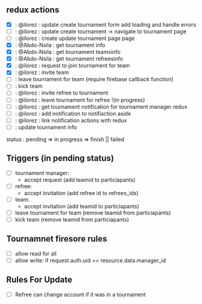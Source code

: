 ## redux actions

- [x] : @ilorez : update create tournament form add loading and handle errors
- [ ] : @ilorez : update create tournament -> navigate to tournament page
- [ ] : @ilorez : create update tournament page page
- [x] : @Abdo-Nsila : get tournament info
- [x] : @Abdo-Nsila : get tournament teamsinfo
- [x] : @Abdo-Nsila : get tournament refreesinfo
- [x] : @ilorez : request to join tournament for team
- [x] : @ilorez : invite team
- [ ] : leave tournament for team (require firebase callback function)
- [ ] : kick team
- [ ] : @ilorez : invite refree to tournament
- [ ] : @ilorez : leave tournament for refree !(in progress)
- [ ] : @ilorez : get tournament notification for tournament manager redux
- [ ] : @ilorez : add notification to notifiaction aside
- [ ] : @ilorez : link notification actions with redux
- [ ] : update tournament info

status : pending => in progress => finish || failed

## Triggers (in pending status)

- [ ] tournament manager:
  - accept request (add teamid to particiapants)
- [ ] refree:
  - accept invitation (add refree id to refrees_ids)
- [ ] team:
  - accept invitation (add teamid to particiapants)
- [ ] leave tournament for team (remove teamid from particiapants)
- [ ] kick team (remove teamid from particiapants)

## Tournamnet firesore rules

- [ ] allow read for all
- [ ] allow write: if request.auth.uid == resource.data.manager_id

## Rules For Update

- [ ] Refree can change account if it was in a tournament
